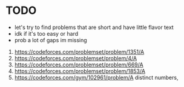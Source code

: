 # TODO

- let's try to find problems that are short and have little flavor text
- idk if it's too easy or hard
- prob a lot of gaps im missing

1. https://codeforces.com/problemset/problem/1351/A
2. https://codeforces.com/problemset/problem/4/A
3. https://codeforces.com/problemset/problem/669/A
4. https://codeforces.com/problemset/problem/1853/A
5. https://codeforces.com/gym/102961/problem/A distinct numbers, 